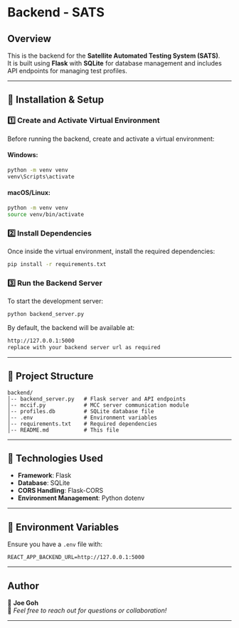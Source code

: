 # Backend - SATS

## Overview
This is the backend for the **Satellite Automated Testing System (SATS)**.  
It is built using **Flask** with **SQLite** for database management and includes API endpoints for managing test profiles.

---

## 🔧 Installation & Setup

### **1️⃣ Create and Activate Virtual Environment**
Before running the backend, create and activate a virtual environment:

#### Windows:
```bash
python -m venv venv
venv\Scripts\activate
```

#### macOS/Linux:
```bash
python -m venv venv
source venv/bin/activate
```

### **2️⃣ Install Dependencies**
Once inside the virtual environment, install the required dependencies:
```bash
pip install -r requirements.txt
```

### **3️⃣ Run the Backend Server**
To start the development server:
```bash
python backend_server.py
```
By default, the backend will be available at:
```bash
http://127.0.0.1:5000
replace with your backend server url as required
```

---

## 📂 Project Structure
```
backend/
│-- backend_server.py   # Flask server and API endpoints
│-- mccif.py            # MCC server communication module
│-- profiles.db         # SQLite database file
│-- .env                # Environment variables
│-- requirements.txt    # Required dependencies
│-- README.md           # This file
```

---

## 📌 Technologies Used
- **Framework**: Flask
- **Database**: SQLite
- **CORS Handling**: Flask-CORS
- **Environment Management**: Python dotenv

---

## 🔧 Environment Variables
Ensure you have a `.env` file with:
```env
REACT_APP_BACKEND_URL=http://127.0.0.1:5000
```

---

## **Author**
👤 **Joe Goh**  
📩 *Feel free to reach out for questions or collaboration!*

---

